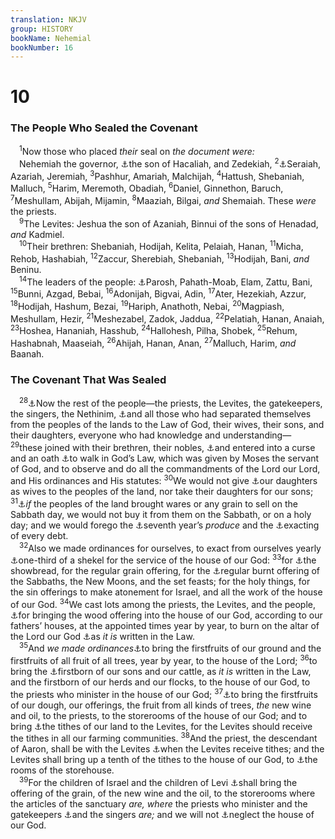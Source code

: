 ```yaml
---
translation: NKJV
group: HISTORY
bookName: Nehemial 
bookNumber: 16
---
```


<div class="title"><h1>10</h1><h3>The People Who Sealed the Covenant</h3></div>
<span class="verse ne_10_1"> <sup>1</sup>Now those who placed <i>their</i> seal on <i>the</i> <i>document</i> <i>were:</i><br/> Nehemiah the governor, <a data-toggle="tooltip" data-placement="bottom" title="Neh. 1:1">⚓</a>the son of Hacaliah, and Zedekiah, </span>
<span class="verse ne_10_2"><sup>2</sup><a data-toggle="tooltip" data-placement="bottom" title="Neh. 12:1–21">⚓</a>Seraiah, Azariah, Jeremiah, </span>
<span class="verse ne_10_3"><sup>3</sup>Pashhur, Amariah, Malchijah, </span>
<span class="verse ne_10_4"><sup>4</sup>Hattush, Shebaniah, Malluch, </span>
<span class="verse ne_10_5"><sup>5</sup>Harim, Meremoth, Obadiah, </span>
<span class="verse ne_10_6"><sup>6</sup>Daniel, Ginnethon, Baruch, </span>
<span class="verse ne_10_7"><sup>7</sup>Meshullam, Abijah, Mijamin, </span>
<span class="verse ne_10_8"><sup>8</sup>Maaziah, Bilgai, <i>and</i> Shemaiah. These <i>were</i> the priests.<br/></span>
<span class="verse ne_10_9"> <sup>9</sup>The Levites: Jeshua the son of Azaniah, Binnui of the sons of Henadad, <i>and</i> Kadmiel.<br/></span>
<span class="verse ne_10_10"> <sup>10</sup>Their brethren: Shebaniah, Hodijah, Kelita, Pelaiah, Hanan, </span>
<span class="verse ne_10_11"><sup>11</sup>Micha, Rehob, Hashabiah, </span>
<span class="verse ne_10_12"><sup>12</sup>Zaccur, Sherebiah, Shebaniah, </span>
<span class="verse ne_10_13"><sup>13</sup>Hodijah, Bani, <i>and</i> Beninu.<br/></span>
<span class="verse ne_10_14"> <sup>14</sup>The leaders of the people: <a data-toggle="tooltip" data-placement="bottom" title="Ezra 2:3">⚓</a>Parosh, Pahath-Moab, Elam, Zattu, Bani, </span>
<span class="verse ne_10_15"><sup>15</sup>Bunni, Azgad, Bebai, </span>
<span class="verse ne_10_16"><sup>16</sup>Adonijah, Bigvai, Adin, </span>
<span class="verse ne_10_17"><sup>17</sup>Ater, Hezekiah, Azzur, </span>
<span class="verse ne_10_18"><sup>18</sup>Hodijah, Hashum, Bezai, </span>
<span class="verse ne_10_19"><sup>19</sup>Hariph, Anathoth, Nebai, </span>
<span class="verse ne_10_20"><sup>20</sup>Magpiash, Meshullam, Hezir, </span>
<span class="verse ne_10_21"><sup>21</sup>Meshezabel, Zadok, Jaddua, </span>
<span class="verse ne_10_22"><sup>22</sup>Pelatiah, Hanan, Anaiah, </span>
<span class="verse ne_10_23"><sup>23</sup>Hoshea, Hananiah, Hasshub, </span>
<span class="verse ne_10_24"><sup>24</sup>Hallohesh, Pilha, Shobek, </span>
<span class="verse ne_10_25"><sup>25</sup>Rehum, Hashabnah, Maaseiah, </span>
<span class="verse ne_10_26"><sup>26</sup>Ahijah, Hanan, Anan, </span>
<span class="verse ne_10_27"><sup>27</sup>Malluch, Harim, <i>and</i> Baanah.<br/></span>
<div class="title"><h3>The Covenant That Was Sealed</h3></div>
<span class="verse ne_10_28"> <sup>28</sup><a data-toggle="tooltip" data-placement="bottom" title="Ezra 2:36–43">⚓</a>Now the rest of the people—the priests, the Levites, the gatekeepers, the singers, the Nethinim, <a data-toggle="tooltip" data-placement="bottom" title="Ezra 9:1; Neh. 13:3">⚓</a>and all those who had separated themselves from the peoples of the lands to the Law of God, their wives, their sons, and their daughters, everyone who had knowledge and understanding— </span>
<span class="verse ne_10_29"><sup>29</sup>these joined with their brethren, their nobles, <a data-toggle="tooltip" data-placement="bottom" title="Deut. 29:12; Neh. 5:12; Ps. 119:106">⚓</a>and entered into a curse and an oath <a data-toggle="tooltip" data-placement="bottom" title="2 Kin. 23:3; 2 Chr. 34:31">⚓</a>to walk in God’s Law, which was given by Moses the servant of God, and to observe and do all the commandments of the Lord our Lord, and His ordinances and His statutes: </span>
<span class="verse ne_10_30"><sup>30</sup>We would not give <a data-toggle="tooltip" data-placement="bottom" title="Ex. 34:16; Deut. 7:3; (Ezra 9:12)">⚓</a>our daughters as wives to the peoples of the land, nor take their daughters for our sons; </span>
<span class="verse ne_10_31"><sup>31</sup><a data-toggle="tooltip" data-placement="bottom" title="Ex. 20:10; Lev. 23:3; Deut. 5:12">⚓</a><i>if</i> the peoples of the land brought wares or any grain to sell on the Sabbath day, we would not buy it from them on the Sabbath, or on a holy day; and we would forego the <a data-toggle="tooltip" data-placement="bottom" title="Ex. 23:10, 11; Lev. 25:4; Jer. 34:14">⚓</a>seventh year’s <i>produce</i> and the <a data-toggle="tooltip" data-placement="bottom" title="(Deut. 15:1, 2); Neh. 5:12">⚓</a>exacting of every debt.<br/></span>
<span class="verse ne_10_32"> <sup>32</sup>Also we made ordinances for ourselves, to exact from ourselves yearly <a data-toggle="tooltip" data-placement="bottom" title="Ex. 30:11–16; 38:25, 26; 2 Chr. 24:6, 9; Matt. 17:24">⚓</a>one-third of a shekel for the service of the house of our God: </span>
<span class="verse ne_10_33"><sup>33</sup>for <a data-toggle="tooltip" data-placement="bottom" title="Lev. 24:5; 2 Chr. 2:4">⚓</a>the showbread, for the regular grain offering, for the <a data-toggle="tooltip" data-placement="bottom" title="Num. 28; 29">⚓</a>regular burnt offering of the Sabbaths, the New Moons, and the set feasts; for the holy things, for the sin offerings to make atonement for Israel, and all the work of the house of our God. </span>
<span class="verse ne_10_34"><sup>34</sup>We cast lots among the priests, the Levites, and the people, <a data-toggle="tooltip" data-placement="bottom" title="Neh. 13:31; (Is. 40:16)">⚓</a>for bringing the wood offering into the house of our God, according to our fathers’ houses, at the appointed times year by year, to burn on the altar of the Lord our God <a data-toggle="tooltip" data-placement="bottom" title="Lev. 6:12">⚓</a>as <i>it</i> <i>is</i> written in the Law.<br/></span>
<span class="verse ne_10_35"> <sup>35</sup>And <i>we</i> <i>made</i> <i>ordinances</i><a data-toggle="tooltip" data-placement="bottom" title="Ex. 23:19; 34:26; Lev. 19:23; Num. 18:12; Deut. 26:1, 2">⚓</a>to bring the firstfruits of our ground and the firstfruits of all fruit of all trees, year by year, to the house of the Lord; </span>
<span class="verse ne_10_36"><sup>36</sup>to bring the <a data-toggle="tooltip" data-placement="bottom" title="Ex. 13:2, 12, 13; Lev. 27:26, 27; Num. 18:15, 16">⚓</a>firstborn of our sons and our cattle, as <i>it</i> <i>is</i> written in the Law, and the firstborn of our herds and our flocks, to the house of our God, to the priests who minister in the house of our God; </span>
<span class="verse ne_10_37"><sup>37</sup><a data-toggle="tooltip" data-placement="bottom" title="Lev. 23:17; Num. 15:19; 18:12; Deut. 18:4; 26:2">⚓</a>to bring the firstfruits of our dough, our offerings, the fruit from all kinds of trees, <i>the</i> new wine and oil, to the priests, to the storerooms of the house of our God; and to bring <a data-toggle="tooltip" data-placement="bottom" title="Lev. 27:30; Num. 18:21; Mal. 3:10">⚓</a>the tithes of our land to the Levites, for the Levites should receive the tithes in all our farming communities. </span>
<span class="verse ne_10_38"><sup>38</sup>And the priest, the descendant of Aaron, shall be with the Levites <a data-toggle="tooltip" data-placement="bottom" title="Num. 18:26">⚓</a>when the Levites receive tithes; and the Levites shall bring up a tenth of the tithes to the house of our God, to <a data-toggle="tooltip" data-placement="bottom" title="1 Chr. 9:26; 2 Chr. 31:11">⚓</a>the rooms of the storehouse.<br/></span>
<span class="verse ne_10_39"> <sup>39</sup>For the children of Israel and the children of Levi <a data-toggle="tooltip" data-placement="bottom" title="Deut. 12:6, 11; 2 Chr. 31:12; Neh. 13:12">⚓</a>shall bring the offering of the grain, of the new wine and the oil, to the storerooms where the articles of the sanctuary <i>are, where</i> the priests who minister and the gatekeepers <a data-toggle="tooltip" data-placement="bottom" title="Neh. 13:10, 11">⚓</a>and the singers <i>are;</i> and we will not <a data-toggle="tooltip" data-placement="bottom" title="(Heb. 10:25)">⚓</a>neglect the house of our God.<br/></span>
